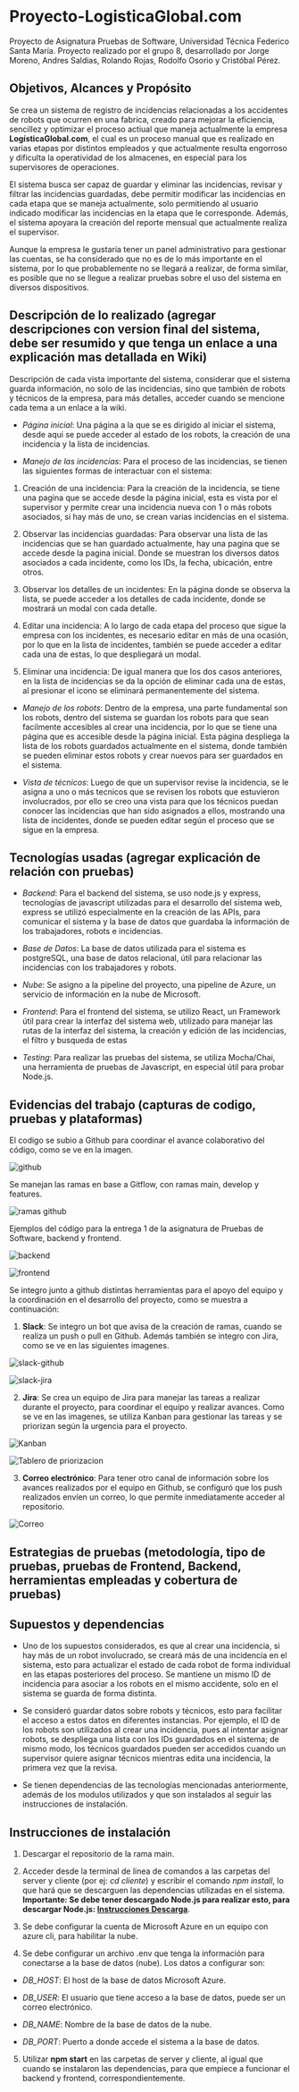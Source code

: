 # Proyecto-LogisticaGlobal.com
Proyecto de Asignatura Pruebas de Software, Universidad Técnica Federico Santa María. Proyecto realizado por el grupo 8, desarrollado por Jorge Moreno, Andres Saldias, Rolando Rojas, Rodolfo Osorio y Cristóbal Pérez.

## Objetivos, Alcances y Propósito
Se crea un sistema de registro de incidencias relacionadas a los accidentes de robots que ocurren en una fabrica, creado para mejorar la eficiencia, sencillez y optimizar el proceso actiual que maneja actualmente la empresa **LogísticaGlobal.com**, el cual es un proceso manual que es realizado en varias etapas por distintos empleados y que actualmente resulta engorroso y dificulta la operatividad de los almacenes, en especial para los supervisores de operaciones.

El sistema busca ser capaz de guardar y eliminar las incidencias, revisar y filtrar las incidencias guardadas, debe permitir modificar las incidencias en cada etapa que se maneja actualmente, solo permitiendo al usuario indicado modificar las incidencias en la etapa que le corresponde. Además, el sistema apoyara la creación del reporte mensual que actualmente realiza el supervisor.

Aunque la empresa le gustaría tener un panel administrativo para gestionar las cuentas, se ha considerado que no es de lo más importante en el sistema, por lo que probablemente no se llegará a realizar, de forma similar, es posible que no se llegue a realizar pruebas sobre el uso del sistema en diversos dispositivos.

## Descripción de lo realizado (agregar descripciones con version final del sistema, debe ser resumido y que tenga un enlace a una explicación mas detallada en Wiki)

Descripción de cada vista importante del sistema, considerar que el sistema guarda información, no solo de las incidencias, sino que también de robots y técnicos de la empresa, para más detalles, acceder cuando se mencione cada tema a un enlace a la wiki.

- *Página inicial*: Una página a la que se es dirigido al iniciar el sistema, desde aqui se puede acceder al estado de los robots, la creación de una incidencia y la lista de incidencias.

- *Manejo de las incidencias*: Para el proceso de las incidencias, se tienen las siguientes formas de interactuar con el sistema:

1. Creación de una incidencia: Para la creación de la incidencia, se tiene una pagina que se accede desde la página inicial, esta es vista por el supervisor y permite crear una incidencia nueva con 1 o más robots asociados, si hay más de uno, se crean varias incidencias en el sistema.

2. Observar las incidencias guardadas: Para observar una lista de las incidencias que se han guardado actualmente, hay una pagina que se accede desde la pagina inicial. Donde se muestran los diversos datos asociados a cada incidente, como los IDs, la fecha, ubicación, entre otros.

3. Observar los detalles de un incidentes: En la página donde se observa la lista, se puede acceder a los detalles de cada incidente, donde se mostrará un modal con cada detalle.

4. Editar una incidencia: A lo largo de cada etapa del proceso que sigue la empresa con los incidentes, es necesario editar en más de una ocasión, por lo que en la lista de incidentes, también se puede acceder a editar cada una de estas, lo que despliegará un modal.

5. Eliminar una incidencia: De igual manera que los dos casos anteriores, en la lista de incidencias se da la opción de eliminar cada una de estas, al presionar el icono se eliminará permanentemente del sistema.
  
- *Manejo de los robots*: Dentro de la empresa, una parte fundamental son los robots, dentro del sistema se guardan los robots para que sean facilmente accesibles al crear una incidencia, por lo que se tiene una página que es accesible desde la página inicial. Esta página despliega la lista de los robots guardados actualmente en el sistema, donde también se pueden eliminar estos robots y crear nuevos para ser guardados en el sistema.

- *Vista de técnicos*: Luego de que un supervisor revise la incidencia, se le asigna a uno o más tecnicos que se revisen los robots que estuvieron involucrados, por ello se creo una vista para que los técnicos puedan conocer las incidencias que han sido asignados a ellos, mostrando una lista de incidentes, donde se pueden editar según el proceso que se sigue en la empresa.

## Tecnologías usadas (agregar explicación de relación con pruebas)

- *Backend*: Para el backend del sistema, se uso node.js y express, tecnologías de javascript utilizadas para el desarrollo del sistema web, express se utilizó especialmente en la creación de las APIs, para comunicar el sistema y la base de datos que guardaba la información de los trabajadores, robots e incidencias.

- *Base de Datos*: La base de datos utilizada para el sistema es postgreSQL, una base de datos relacional, útil para relacionar las incidencias con los trabajadores y robots.

- *Nube*: Se asigno a la pipeline del proyecto, una pipeline de Azure, un servicio de información en la nube de Microsoft.

- *Frontend*: Para el frontend del sistema, se utilizo React, un Framework útil para crear la interfaz del sistema web, utilizado para manejar las rutas de la interfaz del sistema, la creación y edición de las incidencias, el filtro y busqueda de estas

- *Testing*: Para realizar las pruebas del sistema, se utiliza Mocha/Chai, una herramienta de pruebas de Javascript, en especial útil para probar Node.js.

## Evidencias del trabajo (capturas de codigo, pruebas y plataformas)

El codigo se subio a Github para coordinar el avance colaborativo del código, como se ve en la imagen.

![github](imagenes/github.PNG)

Se manejan las ramas en base a Gitflow, con ramas main, develop y features.

![ramas github](imagenes/branches.PNG)

Ejemplos del código para la entrega 1 de la asignatura de Pruebas de Software, backend y frontend.

![backend](imagenes/server.PNG)

![frontend](imagenes/app.PNG)

Se integro junto a github distintas herramientas para el apoyo del equipo y la coordinación en el desarrollo del proyecto, como se muestra a continuación:

1. **Slack**: Se integro un bot que avisa de la creación de ramas, cuando se realiza un push o pull en Github. Además también se integro con Jira, como se ve en las siguientes imagenes.

![slack-github](imagenes/slack-github.PNG)

![slack-jira](imagenes/slack-jira.PNG)

2. **Jira**: Se crea un equipo de Jira para manejar las tareas a realizar durante el proyecto, para coordinar el equipo y realizar avances. Como se ve en las imagenes, se utiliza Kanban para gestionar las tareas y se priorizan según la urgencia para el proyecto.

![Kanban](imagenes/kanban.PNG)

![Tablero de priorizacion](imagenes/tablero.PNG)

3. **Correo electrónico**: Para tener otro canal de información sobre los avances realizados por el equipo en Github, se configuró que los push realizados envíen un correo, lo que permite inmediatamente acceder al repositorio.

![Correo](imagenes/correo.PNG)

## Estrategias de pruebas (metodología, tipo de pruebas, pruebas de Frontend, Backend, herramientas empleadas y cobertura de pruebas)

## Supuestos y dependencias

- Uno de los supuestos considerados, es que al crear una incidencia, si hay más de un robot involucrado, se creará más de una incidencia en el sistema, esto para actualizar el estado de cada robot de forma individual en las etapas posteriores del proceso. Se mantiene un mismo ID de incidencia para asociar a los robots en el mismo accidente, solo en el sistema se guarda de forma distinta.

- Se consideró guardar datos sobre robots y técnicos, esto para facilitar el acceso a estos datos en diferentes instancias. Por ejemplo, el ID de los robots son utilizados al crear una incidencia, pues al intentar asignar robots, se despliega una lista con los IDs guardados en el sistema; de mismo modo, los técnicos guardados pueden ser accedidos cuando un supervisor quiere asignar técnicos mientras edita una incidencia, la primera vez que la revisa.

- Se tienen dependencias de las tecnologías mencionadas anteriormente, además de los modulos utilizados y que son instalados al seguir las instrucciones de instalación.

## Instrucciones de instalación

1. Descargar el repositorio de la rama main.

2. Acceder desde la terminal de linea de comandos a las carpetas del server y cliente (por ej: *cd cliente*) y escribir el comando *npm install*, lo que hará que se descarguen las dependencias utilizadas en el sistema. **Importante: Se debe tener descargado Node.js para realizar esto, para descargar Node.js: [Instrucciones Descarga](https://nodejs.org/en/download)**.

3. Se debe configurar la cuenta de Microsoft Azure en un equipo con azure cli, para habilitar la nube.

4. Se debe configurar un archivo .env que tenga la información para conectarse a la base de datos (nube). Los datos a configurar son:

- *DB_HOST*: El host de la base de datos Microsoft Azure.

- *DB_USER*: El usuario que tiene acceso a la base de datos, puede ser un correo electrónico.

- *DB_NAME*: Nombre de la base de datos de la nube.
  
- *DB_PORT*: Puerto a donde accede el sistema a la base de datos.

5. Utilizar **npm start** en las carpetas de server y cliente, al igual que cuando se instalaron las dependencias, para que empiece a funcionar el backend y frontend, correspondientemente.
